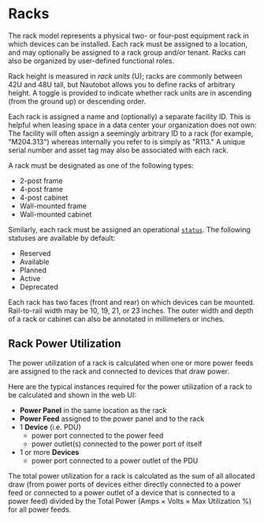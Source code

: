 # Racks

The rack model represents a physical two- or four-post equipment rack in which devices can be installed. Each rack must be assigned to a location, and may optionally be assigned to a rack group and/or tenant. Racks can also be organized by user-defined functional roles.

Rack height is measured in *rack units* (U); racks are commonly between 42U and 48U tall, but Nautobot allows you to define racks of arbitrary height. A toggle is provided to indicate whether rack units are in ascending (from the ground up) or descending order.

Each rack is assigned a name and (optionally) a separate facility ID. This is helpful when leasing space in a data center your organization does not own: The facility will often assign a seemingly arbitrary ID to a rack (for example, "M204.313") whereas internally you refer to is simply as "R113." A unique serial number and asset tag may also be associated with each rack.

A rack must be designated as one of the following types:

* 2-post frame
* 4-post frame
* 4-post cabinet
* Wall-mounted frame
* Wall-mounted cabinet

Similarly, each rack must be assigned an operational [`status`](../../platform-functionality/status.md). The following statuses are available by default:

* Reserved
* Available
* Planned
* Active
* Deprecated

Each rack has two faces (front and rear) on which devices can be mounted. Rail-to-rail width may be 10, 19, 21, or 23 inches. The outer width and depth of a rack or cabinet can also be annotated in millimeters or inches.

## Rack Power Utilization

The power utilization of a rack is calculated when one or more power feeds are assigned to the rack and connected to devices that draw power.

Here are the typical instances required for the power utilization of a rack to be calculated and shown in the web UI:

- **Power Panel** in the same location as the rack
- **Power Feed** assigned to the power panel and to the rack
- 1 **Device** (i.e. PDU)
    - power port connected to the power feed
    - power outlet(s) connected to the power port of itself
- 1 or more **Devices**
    - power port connected to a power outlet of the PDU

The total power utilization for a rack is calculated as the sum of all allocated draw (from power ports of devices either directly connected to a power feed or connected to a power outlet of a device that is connected to a power feed) divided by the Total Power (Amps × Volts × Max Utilization %) for all power feeds.
